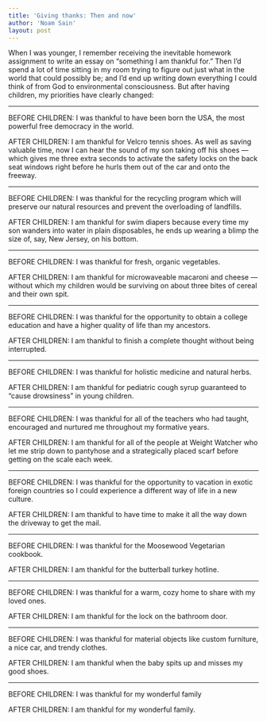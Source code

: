 ```yaml
---
title: 'Giving thanks: Then and now'
author: 'Noam Sain'
layout: post
---
```


When I was younger, I remember receiving the inevitable homework assignment to write an essay on “something I am thankful for.” Then I’d spend a lot of time sitting in my room trying to figure out just what in the world that could possibly be; and I’d end up writing down everything I could think of from God to environmental consciousness. But after having children, my priorities have clearly changed:

- - - - - -

BEFORE CHILDREN: I was thankful to have been born the USA, the most powerful free democracy in the world.

AFTER CHILDREN: I am thankful for Velcro tennis shoes. As well as saving valuable time, now I can hear the sound of my son taking off his shoes — which gives me three extra seconds to activate the safety locks on the back seat windows right before he hurls them out of the car and onto the freeway.

- - - - - -

BEFORE CHILDREN: I was thankful for the recycling program which will preserve our natural resources and prevent the overloading of landfills.

AFTER CHILDREN: I am thankful for swim diapers because every time my son wanders into water in plain disposables, he ends up wearing a blimp the size of, say, New Jersey, on his bottom.

- - - - - -

BEFORE CHILDREN: I was thankful for fresh, organic vegetables.

AFTER CHILDREN: I am thankful for microwaveable macaroni and cheese — without which my children would be surviving on about three bites of cereal and their own spit.

- - - - - -

BEFORE CHILDREN: I was thankful for the opportunity to obtain a college education and have a higher quality of life than my ancestors.

AFTER CHILDREN: I am thankful to finish a complete thought without being interrupted.

- - - - - -

BEFORE CHILDREN: I was thankful for holistic medicine and natural herbs.

AFTER CHILDREN: I am thankful for pediatric cough syrup guaranteed to “cause drowsiness” in young children.

- - - - - -

BEFORE CHILDREN: I was thankful for all of the teachers who had taught, encouraged and nurtured me throughout my formative years.

AFTER CHILDREN: I am thankful for all of the people at Weight Watcher who let me strip down to pantyhose and a strategically placed scarf before getting on the scale each week.

- - - - - -

BEFORE CHILDREN: I was thankful for the opportunity to vacation in exotic foreign countries so I could experience a different way of life in a new culture.

AFTER CHILDREN: I am thankful to have time to make it all the way down the driveway to get the mail.

- - - - - -

BEFORE CHILDREN: I was thankful for the Moosewood Vegetarian cookbook.

AFTER CHILDREN: I am thankful for the butterball turkey hotline.

- - - - - -

BEFORE CHILDREN: I was thankful for a warm, cozy home to share with my loved ones.

AFTER CHILDREN: I am thankful for the lock on the bathroom door.

- - - - - -

BEFORE CHILDREN: I was thankful for material objects like custom furniture, a nice car, and trendy clothes.

AFTER CHILDREN: I am thankful when the baby spits up and misses my good shoes.

- - - - - -

BEFORE CHILDREN: I was thankful for my wonderful family

AFTER CHILDREN: I am thankful for my wonderful family.